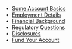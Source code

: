  <div class="tdd-side-menu">
    <ul>
      <li><img src="sqpurple.png" alt=""/><a href="#gsphere-advisor" data-toggle="tab">Some Account Basics</a></li>
      <li><img src="sqpurple-active.png" alt=""/><a href="#gsphere-portfolio-manager" data-toggle="tab">Employment Details</a></li>
      <li><img src="sqpurple.png" alt=""/><a href="#gsphere-robo-advisor" data-toggle="tab">Financial Background</a></li>
      <li><img src="sqpurple.png" alt=""/><a href="#enterprise-digital-wealth-platform" data-toggle="tab">Regulatory Questions</a></li>
      <li><img src="sqpurple.png" alt=""/><a href="#enterprise-digital-wealth-platform" data-toggle="tab">Disclosures</a></li>
      <li><img src="sqpurple.png" alt=""/><a href="#enterprise-digital-wealth-platform" data-toggle="tab">Fund Your Account</a></li>
    </ul>
  </div>
